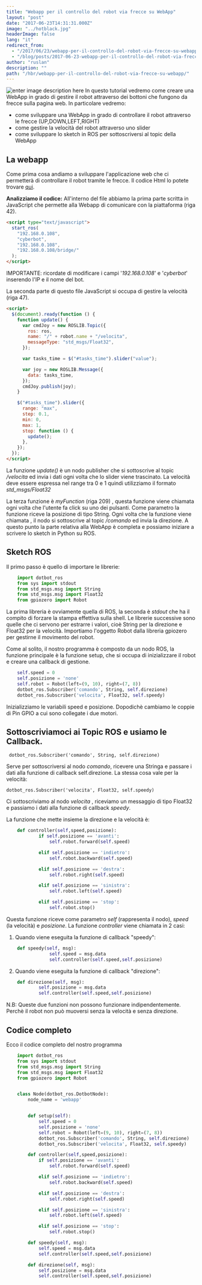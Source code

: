 ```yaml
---
title: "Webapp per il controllo del robot via frecce su WebApp"
layout: "post"
date: "2017-06-23T14:31:31.000Z"
image: "../hotblack.jpg"
headerImage: false
lang: "it"
redirect_from:
  - "/2017/06/23/webapp-per-il-controllo-del-robot-via-frecce-su-webapp/"
  - "/blog/posts/2017-06-23-webapp-per-il-controllo-del-robot-via-frecce-su-webapp"
author: "ruslan"
description: ""
path: "/hbr/webapp-per-il-controllo-del-robot-via-frecce-su-webapp/"
---
```


![enter image description here](./7GYgCAW.png)
In questo tutorial vedremo come creare una WebApp in grado di gestire il robot attraverso dei bottoni che fungono da frecce sulla pagina web. In particolare vedremo:

- come sviluppare una WebApp in grado di controllare il robot
  attraverso le frecce (UP,DOWN,LEFT,RIGHT)
- come gestire la velocità del robot attraverso uno slider
- come sviluppare lo sketch in ROS per sottoscriversi al topic della  
  WebApp

## La webapp

Come prima cosa andiamo a sviluppare l'applicazione web che ci permetterà di controllare il robot tramite le frecce. Il codice Html lo potete trovare [qui](https://github.com/ganduras/webapp1/blob/master/index.html).

**Analizziamo il codice:**
All'interno del file abbiamo la prima parte scritta in JavaScript che permette alla Webapp di comunicare con la piattaforma (riga 42).

```html
<script type="text/javascript">
  start_ros(
    "192.168.0.108",
    "cyberbot",
    "192.168.0.108",
    "192.168.0.108/bridge/"
  );
</script>
```

IMPORTANTE: ricordate di modificare i campi '_192.168.0.108_' e '_cyberbot_' inserendo l'IP e il nome del bot.

La seconda parte di questo file JavaScript si occupa di gestire la velocità (riga 47).

```html
<script>
  $(document).ready(function () {
    function update() {
      var cmdJoy = new ROSLIB.Topic({
        ros: ros,
        name: "/" + robot.name + "/velocita",
        messageType: "std_msgs/Float32",
      });

      var tasks_time = $("#tasks_time").slider("value");

      var joy = new ROSLIB.Message({
        data: tasks_time,
      });
      cmdJoy.publish(joy);
    }

    $("#tasks_time").slider({
      range: "max",
      step: 0.1,
      min: 0,
      max: 1,
      stop: function () {
        update();
      },
    });
  });
</script>
```

La funzione _update()_ è un nodo publisher che si sottoscrive al topic _/velocita_ ed invia i dati ogni volta che lo slider viene trascinato.
La velocità deve essere espressa nel range tra 0 e 1 quindi utilizziamo il formato _std_msgs/Float32_

La terza funzione è _myFunction_ (riga 209) , questa funzione viene chiamata ogni volta che l'utente fa click su uno dei pulsanti. Come parametro la funzione riceve la posizione di tipo String.
Ogni volta che la funzione viene chiamata , il nodo si sottoscrive al topic _/comando_ ed invia la direzione.
A questo punto la parte relativa alla WebApp è completa e possiamo iniziare a scrivere lo sketch in Python su ROS.

## Sketch ROS

Il primo passo è quello di importare le librerie:

```python
    import dotbot_ros
    from sys import stdout
    from std_msgs.msg import String
    from std_msgs.msg import Float32
    from gpiozero import Robot
```

La prima libreria è ovviamente quella di ROS, la seconda è _stdout_ che ha il compito di forzare la stampa effettiva sulla shell. Le librerie successive sono quelle che ci servono per estrarre i valori, cioè String per la direzione e Float32 per la velocità. Importiamo l'oggetto Robot dalla libreria gpiozero per gestirne il movimento del robot.

Come al solito, il nostro programma è composto da un nodo ROS, la funzione principale è la funzione setup, che si occupa di inizializzare il robot e creare una callback di gestione.

```python
    self.speed = 0
    self.posizione = 'none'
    self.robot = Robot(left=(9, 10), right=(7, 8))
    dotbot_ros.Subscriber('comando', String, self.direzione)
    dotbot_ros.Subscriber('velocita', Float32, self.speedy)
```

Inizializziamo le variabili speed e posizione. Dopodichè cambiamo le coppie di Pin GPIO a cui sono collegate i due motori.

## Sottoscriviamoci ai Topic ROS e usiamo le Callback.

     dotbot_ros.Subscriber('comando', String, self.direzione)

Serve per sottoscriversi al nodo _comando_, ricevere una Stringa e passare i dati alla funzione di callback self.direzione.
La stessa cosa vale per la velocità:

    dotbot_ros.Subscriber('velocita', Float32, self.speedy)

Ci sottoscriviamo al nodo _velocita_ , riceviamo un messaggio di tipo Float32 e passiamo i dati alla funzione di callback _speedy_.

La funzione che mette insieme la direzione e la velocità è:

```python
    def controller(self,speed,posizione):
            if self.posizione == 'avanti':
                self.robot.forward(self.speed)

            elif self.posizione == 'indietro':
                self.robot.backward(self.speed)

            elif self.posizione == 'destra':
                self.robot.right(self.speed)

            elif self.posizione == 'sinistra':
                self.robot.left(self.speed)

            elif self.posizione == 'stop':
                self.robot.stop()
```

Questa funzione riceve come parametro _self_ (rappresenta il nodo), _speed_ (la velocità) e _posizione_.
La funzione _controller_ viene chiamata in 2 casi:

1. Quando viene eseguita la funzione di callback "speedy":

```python
    def speedy(self, msg):
                self.speed = msg.data
                self.controller(self.speed,self.posizione)
```

2. Quando viene eseguita la funzione di callback "direzione":

```python
    def direzione(self, msg):
            self.posizione = msg.data
            self.controller(self.speed,self.posizione)
```

N.B: Queste due funzioni non possono funzionare indipendentemente. Perchè il robot non può muoversi senza la velocità e senza direzione.

## Codice completo

Ecco il codice completo del nostro programma

```python
    import dotbot_ros
    from sys import stdout
    from std_msgs.msg import String
    from std_msgs.msg import Float32
    from gpiozero import Robot


    class Node(dotbot_ros.DotbotNode):
        node_name = 'webapp'


        def setup(self):
            self.speed = 0
            self.posizione = 'none'
            self.robot = Robot(left=(9, 10), right=(7, 8))
            dotbot_ros.Subscriber('comando', String, self.direzione)
            dotbot_ros.Subscriber('velocita', Float32, self.speedy)

        def controller(self,speed,posizione):
            if self.posizione == 'avanti':
                self.robot.forward(self.speed)

            elif self.posizione == 'indietro':
                self.robot.backward(self.speed)

            elif self.posizione == 'destra':
                self.robot.right(self.speed)

            elif self.posizione == 'sinistra':
                self.robot.left(self.speed)

            elif self.posizione == 'stop':
                self.robot.stop()

        def speedy(self, msg):
            self.speed = msg.data
            self.controller(self.speed,self.posizione)

        def direzione(self, msg):
            self.posizione = msg.data
            self.controller(self.speed,self.posizione)
```
